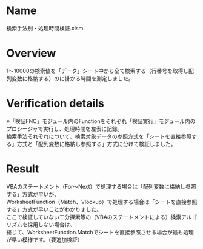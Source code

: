 # Name
検索手法別・処理時間検証.xlsm
# Overview
1～10000の検索値を「データ」シート中から全て検索する（行番号を取得し配列変数に格納する）のに掛かる時間を測定しました。
# Verification details
※「検証FNC」モジュール内のFunctionをそれぞれ「検証実行」モジュール内のプロシージャで実行し、処理時間を左表に記録。  
検索手法それぞれについて、検索対象データの参照方式を「シートを直接参照する」方式と「配列変数に格納し参照する」方式に分けて検証しました。
# Result
VBAのステートメント（For～Next）で処理する場合は「配列変数に格納し参照する」方式が早いが、  
WorksheetFunction（Match、Vlookup）で処理する場合は「シートを直接参照する」方式が早いことがわかりました。  
ここで検証していない二分探索等の（VBAのステートメントによる）検索アルゴリズムを採用しない場合は、  
総じて、WorksheetFunction.Matchでシートを直接参照させる場合が最も処理が早い模様です。（要追加検証）
